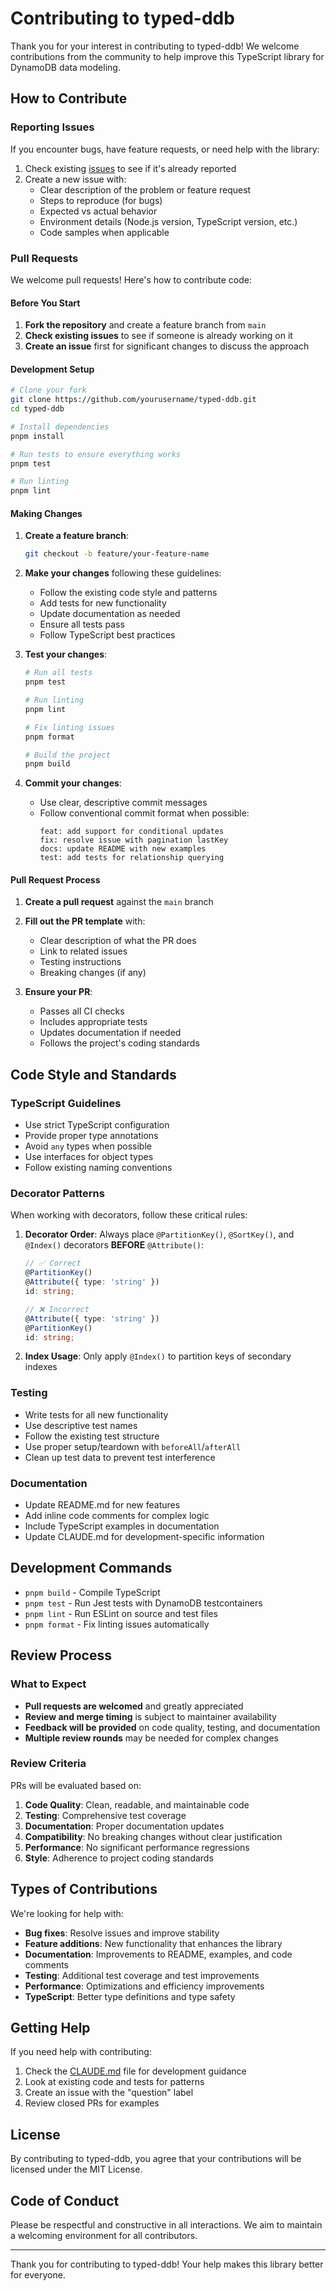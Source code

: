 # Contributing to typed-ddb

Thank you for your interest in contributing to typed-ddb! We welcome contributions from the community to help improve this TypeScript library for DynamoDB data modeling.

## How to Contribute

### Reporting Issues

If you encounter bugs, have feature requests, or need help with the library:

1. Check existing [issues](https://github.com/yourusername/typed-ddb/issues) to see if it's already reported
2. Create a new issue with:
   - Clear description of the problem or feature request
   - Steps to reproduce (for bugs)
   - Expected vs actual behavior
   - Environment details (Node.js version, TypeScript version, etc.)
   - Code samples when applicable

### Pull Requests

We welcome pull requests! Here's how to contribute code:

#### Before You Start

1. **Fork the repository** and create a feature branch from `main`
2. **Check existing issues** to see if someone is already working on it
3. **Create an issue** first for significant changes to discuss the approach

#### Development Setup

```bash
# Clone your fork
git clone https://github.com/yourusername/typed-ddb.git
cd typed-ddb

# Install dependencies
pnpm install

# Run tests to ensure everything works
pnpm test

# Run linting
pnpm lint
```

#### Making Changes

1. **Create a feature branch**:
   ```bash
   git checkout -b feature/your-feature-name
   ```

2. **Make your changes** following these guidelines:
   - Follow the existing code style and patterns
   - Add tests for new functionality
   - Update documentation as needed
   - Ensure all tests pass
   - Follow TypeScript best practices

3. **Test your changes**:
   ```bash
   # Run all tests
   pnpm test
   
   # Run linting
   pnpm lint
   
   # Fix linting issues
   pnpm format
   
   # Build the project
   pnpm build
   ```

4. **Commit your changes**:
   - Use clear, descriptive commit messages
   - Follow conventional commit format when possible:
     ```
     feat: add support for conditional updates
     fix: resolve issue with pagination lastKey
     docs: update README with new examples
     test: add tests for relationship querying
     ```

#### Pull Request Process

1. **Create a pull request** against the `main` branch
2. **Fill out the PR template** with:
   - Clear description of what the PR does
   - Link to related issues
   - Testing instructions
   - Breaking changes (if any)

3. **Ensure your PR**:
   - Passes all CI checks
   - Includes appropriate tests
   - Updates documentation if needed
   - Follows the project's coding standards

## Code Style and Standards

### TypeScript Guidelines

- Use strict TypeScript configuration
- Provide proper type annotations
- Avoid `any` types when possible
- Use interfaces for object types
- Follow existing naming conventions

### Decorator Patterns

When working with decorators, follow these critical rules:

1. **Decorator Order**: Always place `@PartitionKey()`, `@SortKey()`, and `@Index()` decorators **BEFORE** `@Attribute()`:
   ```typescript
   // ✅ Correct
   @PartitionKey()
   @Attribute({ type: 'string' })
   id: string;
   
   // ❌ Incorrect
   @Attribute({ type: 'string' })
   @PartitionKey()
   id: string;
   ```

2. **Index Usage**: Only apply `@Index()` to partition keys of secondary indexes

### Testing

- Write tests for all new functionality
- Use descriptive test names
- Follow the existing test structure
- Use proper setup/teardown with `beforeAll`/`afterAll`
- Clean up test data to prevent test interference

### Documentation

- Update README.md for new features
- Add inline code comments for complex logic
- Include TypeScript examples in documentation
- Update CLAUDE.md for development-specific information

## Development Commands

- `pnpm build` - Compile TypeScript
- `pnpm test` - Run Jest tests with DynamoDB testcontainers
- `pnpm lint` - Run ESLint on source and test files
- `pnpm format` - Fix linting issues automatically

## Review Process

### What to Expect

- **Pull requests are welcomed** and greatly appreciated
- **Review and merge timing** is subject to maintainer availability
- **Feedback will be provided** on code quality, testing, and documentation
- **Multiple review rounds** may be needed for complex changes

### Review Criteria

PRs will be evaluated based on:

1. **Code Quality**: Clean, readable, and maintainable code
2. **Testing**: Comprehensive test coverage
3. **Documentation**: Proper documentation updates
4. **Compatibility**: No breaking changes without clear justification
5. **Performance**: No significant performance regressions
6. **Style**: Adherence to project coding standards

## Types of Contributions

We're looking for help with:

- **Bug fixes**: Resolve issues and improve stability
- **Feature additions**: New functionality that enhances the library
- **Documentation**: Improvements to README, examples, and code comments
- **Testing**: Additional test coverage and test improvements
- **Performance**: Optimizations and efficiency improvements
- **TypeScript**: Better type definitions and type safety

## Getting Help

If you need help with contributing:

1. Check the [CLAUDE.md](CLAUDE.md) file for development guidance
2. Look at existing code and tests for patterns
3. Create an issue with the "question" label
4. Review closed PRs for examples

## License

By contributing to typed-ddb, you agree that your contributions will be licensed under the MIT License.

## Code of Conduct

Please be respectful and constructive in all interactions. We aim to maintain a welcoming environment for all contributors.

---

Thank you for contributing to typed-ddb! Your help makes this library better for everyone.